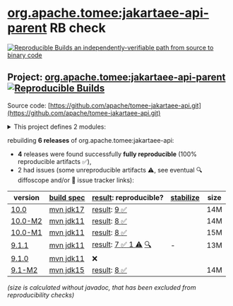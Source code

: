 [org.apache.tomee:jakartaee-api-parent](https://central.sonatype.com/artifact/org.apache.tomee/jakartaee-api-parent/versions) RB check
=======

[![Reproducible Builds](https://reproducible-builds.org/images/logos/rb.svg) an independently-verifiable path from source to binary code](https://reproducible-builds.org/)

## Project: [org.apache.tomee:jakartaee-api-parent](https://central.sonatype.com/artifact/org.apache.tomee/jakartaee-api-parent/versions) [![Reproducible Builds](https://img.shields.io/endpoint?url=https://raw.githubusercontent.com/jvm-repo-rebuild/reproducible-central/master/content/org/apache/tomee/jakartaee-api/badge.json)](https://github.com/jvm-repo-rebuild/reproducible-central/blob/master/content/org/apache/tomee/jakartaee-api/README.md)

Source code: [https://github.com/apache/tomee-jakartaee-api.git](https://github.com/apache/tomee-jakartaee-api.git)

<details><summary>This project defines 2 modules:</summary>

* [org.apache.tomee:jakartaee-api](https://central.sonatype.com/artifact/org.apache.tomee/jakartaee-api/overview)
* [org.apache.tomee:jakartaee-api-parent](https://central.sonatype.com/artifact/org.apache.tomee/jakartaee-api-parent/overview)
</details>

rebuilding **6 releases** of org.apache.tomee:jakartaee-api:
- **4** releases were found successfully **fully reproducible** (100% reproducible artifacts :white_check_mark:),
- 2 had issues (some unreproducible artifacts :warning:, see eventual :mag: diffoscope and/or :memo: issue tracker links):

| version | [build spec](/BUILDSPEC.md) | [result](https://reproducible-builds.org/docs/jvm/): reproducible? | [stabilize](https://github.com/google/oss-rebuild/blob/main/cmd/stabilize/README.md) | size |
| -- | --------- | ------ | ------ | -- |
| [10.0](https://central.sonatype.com/artifact/org.apache.tomee/jakartaee-api-parent/10.0/pom) | [mvn jdk17](jakartaee-api-10.0.buildspec) | [result](jakartaee-api-parent-10.0.buildinfo): [9 :white_check_mark: ](jakartaee-api-parent-10.0.buildcompare) | | 14M |
| [10.0-M2](https://central.sonatype.com/artifact/org.apache.tomee/jakartaee-api/10.0-M2/pom) | [mvn jdk11](jakartaee-api-10.0-M2.buildspec) | [result](jakartaee-api-10.0-M2.buildinfo): [8 :white_check_mark: ](jakartaee-api-10.0-M2.buildcompare) | | 14M |
| [10.0-M1](https://central.sonatype.com/artifact/org.apache.tomee/jakartaee-api/10.0-M1/pom) | [mvn jdk11](jakartaee-api-10.0-M1.buildspec) | [result](jakartaee-api-10.0-M1.buildinfo): [8 :white_check_mark: ](jakartaee-api-10.0-M1.buildcompare) | | 15M |
| [9.1.1](https://central.sonatype.com/artifact/org.apache.tomee/jakartaee-api/9.1.1/pom) | [mvn jdk11](jakartaee-api-9.1.1.buildspec) | [result](jakartaee-api-9.1.1.buildinfo): [7 :white_check_mark:  1 :warning:](jakartaee-api-9.1.1.buildcompare) [:mag:](jakartaee-api-9.1.1.diffoscope) | - | 13M |
| [9.1.0](https://central.sonatype.com/artifact/org.apache.tomee/jakartaee-api/9.1.0/pom) | [mvn jdk11](jakartaee-api-9.1.0.buildspec) | :x: | |
| [9.1-M2](https://central.sonatype.com/artifact/org.apache.tomee/jakartaee-api/9.1-M2/pom) | [mvn jdk15](jakartaee-api-9.1-M2.buildspec) | [result](jakartaee-api-9.1-M2.buildinfo): [8 :white_check_mark: ](jakartaee-api-9.1-M2.buildcompare) | | 14M |

<i>(size is calculated without javadoc, that has been excluded from reproducibility checks)</i>
